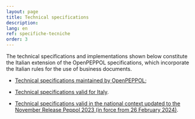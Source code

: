 ```yaml
---
layout: page
title: Technical specifications
description:
lang: en
ref: specifiche-tecniche
order: 3
---
```


The technical specifications and implementations shown below constitute the Italian extension of the OpenPEPPOL specifications, which incorporate the Italian rules for the use of business documents.

- <a aria-label="Peppol.eu - Technical specifications maintained by OpenPEPPOL - External link" title="External link" href="https://peppol.org/library/?technical-documentation" target="_blank">Technical specifications maintained by OpenPEPPOL</a>;

- <a aria-label="Technical specifications valid for Italy" title="Technical specifications valid for Italy" href="https://peppol-docs.agid.gov.it/docs/my_index-ENG.jsp" target="_blank">Technical specifications valid for Italy</a>.

- <a aria-label="Technical specifications valid in the national context updated to the November Release Peppol 2023 (in force from 26 February 2024)" title="Technical specifications valid in the national context updated to the November Release Peppol 2023 (in force from 26 February 2024)" href="https://peppol-docs.agid.gov.it/docs-next-release/my_index-ENG.jsp" target="_blank">Technical specifications valid in the national context updated to the November Release Peppol 2023 (in force from 26 February 2024)</a>.
